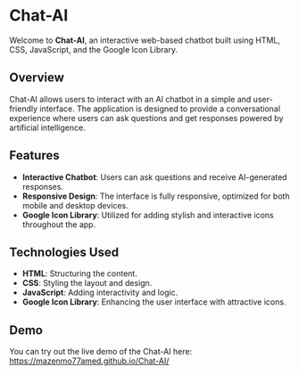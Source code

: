 



# Chat-AI

Welcome to **Chat-AI**, an interactive web-based chatbot built using HTML, CSS, JavaScript, and the Google Icon Library.

## Overview

Chat-AI allows users to interact with an AI chatbot in a simple and user-friendly interface. The application is designed to provide a conversational experience where users can ask questions and get responses powered by artificial intelligence.

## Features

- **Interactive Chatbot**: Users can ask questions and receive AI-generated responses.
- **Responsive Design**: The interface is fully responsive, optimized for both mobile and desktop devices.
- **Google Icon Library**: Utilized for adding stylish and interactive icons throughout the app.

## Technologies Used

- **HTML**: Structuring the content.
- **CSS**: Styling the layout and design.
- **JavaScript**: Adding interactivity and logic.
- **Google Icon Library**: Enhancing the user interface with attractive icons.


## Demo

You can try out the live demo of the Chat-AI here: https://mazenmo77amed.github.io/Chat-AI/






